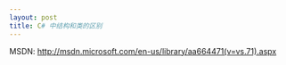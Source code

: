 ```yaml
---
layout: post
title: C# 中结构和类的区别
---
```


MSDN: <http://msdn.microsoft.com/en-us/library/aa664471(v=vs.71).aspx>